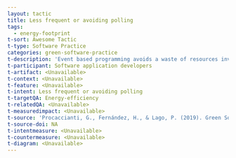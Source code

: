```yaml
---
layout: tactic
title: Less frequent or avoiding polling
tags:
  - energy-footprint
t-sort: Awesome Tactic
t-type: Software Practice
categories: green-software-practice
t-description: 'Event based programming avoids a waste of resources involved in doing unnecessary operations. If polling cannot be avoided, it is advised to select a fair time interval.'
t-participant: Software application developers
t-artifact: <Unavailable>
t-context: <Unavailable>
t-feature: <Unavailable>
t-intent: Less frequent or avoiding polling
t-targetQA: Energy-efficiency
t-relatedQA: <Unavailable>
t-measuredimpact: <Unavailable>
t-source: 'Procaccianti, G., Fernández, H., & Lago, P. (2019). Green Software in Practice: Empirical Validation and Assessment of Best Practices for Writing Energy-Efficient Software. Vrije Universiteit Amsterdam, October 2019.'
t-source-doi: NA
t-intentmeasure: <Unavailable>
t-countermeasure: <Unavailable>
t-diagram: <Unavailable>
---
```

